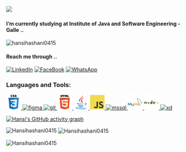 <img src="https://readme-typing-svg.herokuapp.com?size=32&vCenter=true&width=760&lines=Hello+%F0%9F%91%8B%2C+I'm+Hansi+Hashani..;Welcome+to+my+github+profile...">

#### I’m currently studying at Institute of Java and Software Engineering - Galle ..

<p align="left"> <img src="https://komarev.com/ghpvc/?username=sadeepamedhan&label=Profile%20views&color=0e75b6&style=flat" alt="hansihashani0415" /> </p>

#### Reach me through ..

[![LinkedIn][linkedin-shield]][linkedin-url]
[![FaceBook][faceBook-shield]][faceBook-url]
[![WhatsApp][whatsApp-shield]][whatsApp-url]

[linkedin-shield]: https://img.shields.io/badge/-LinkedIn-black.svg?style=for-the-badge&logo=linkedin&colorB=555
[linkedin-url]: https://www.linkedin.com/in/hansi-hashani-8a2540203

[faceBook-shield]: https://img.shields.io/badge/Facebook-3498db?style=for-the-badge&logo=facebook&logoColor=white
[faceBook-url]: https://www.facebook.com/hansi.hashani.75

[whatsApp-shield]: https://img.shields.io/badge/WhatsApp-25D366?style=for-the-badge&logo=whatsapp&logoColor=white
[whatsApp-url]: https://wa.me/+94711757824

<h3 align="left">Languages and Tools:</h3>
<p align="left">  </a> <a href="https://www.w3schools.com/css/" target="_blank" rel="noreferrer"> <img src="https://raw.githubusercontent.com/devicons/devicon/master/icons/css3/css3-original-wordmark.svg" alt="css3" width="40" height="40"/> </a> <a href="https://www.figma.com/" target="_blank" rel="noreferrer"> <img src="https://www.vectorlogo.zone/logos/figma/figma-icon.svg" alt="figma" width="40" height="40"/> </a> <a href="https://git-scm.com/" target="_blank" rel="noreferrer"> <img src="https://www.vectorlogo.zone/logos/git-scm/git-scm-icon.svg" alt="git" width="40" height="40"/> </a> <a href="https://www.w3.org/html/" target="_blank" rel="noreferrer"> <img src="https://raw.githubusercontent.com/devicons/devicon/master/icons/html5/html5-original-wordmark.svg" alt="html5" width="40" height="40"/> </a> <a href="https://www.java.com" target="_blank" rel="noreferrer"> <img src="https://raw.githubusercontent.com/devicons/devicon/master/icons/java/java-original.svg" alt="java" width="40" height="40"/> </a> <a href="https://developer.mozilla.org/en-US/docs/Web/JavaScript" target="_blank" rel="noreferrer"> <img src="https://raw.githubusercontent.com/devicons/devicon/master/icons/javascript/javascript-original.svg" alt="javascript" width="40" height="40"/> </a> <a href="https://www.microsoft.com/en-us/sql-server" target="_blank" rel="noreferrer"> <img src="https://www.svgrepo.com/show/303229/microsoft-sql-server-logo.svg" alt="mssql" width="40" height="40"/> </a> <a href="https://www.mysql.com/" target="_blank" rel="noreferrer"> <img src="https://raw.githubusercontent.com/devicons/devicon/master/icons/mysql/mysql-original-wordmark.svg" alt="mysql" width="40" height="40"/> </a> <a href="https://nodejs.org" target="_blank" rel="noreferrer"> <img src="https://raw.githubusercontent.com/devicons/devicon/master/icons/nodejs/nodejs-original-wordmark.svg" alt="nodejs" width="40" height="40"/> </a> <a href="https://www.adobe.com/products/xd.html" target="_blank" rel="noreferrer"> <img src="https://cdn.worldvectorlogo.com/logos/adobe-xd.svg" alt="xd" width="40" height="40"/> </a> </p>

[![Hansi's GitHub activity graph](https://activity-graph.herokuapp.com/graph?username=Hansihashani0415&&theme=xcode)](https://github.com/Hansihashani0415)

<p><img align="left" src="https://github-readme-stats.vercel.app/api/top-langs?username=Hansihashani0415&show_icons=true&locale=en&layout=compact&theme=tokyonight" alt="Hansihashani0415" /></p>

<p>&nbsp;<img align="center" src="https://github-readme-stats.vercel.app/api?username=Hansihashani0415&show_icons=true&locale=en&theme=tokyonight" alt="Hansihashani0415" /></p>

<p><img align="center" src="https://github-readme-streak-stats.herokuapp.com/?user=Hansihashani0415&&theme=tokyonight" alt="Hansihashani0415" /></p>
<!--
**HansiHashani0415/HansiHashani0415** is a ✨ _special_ ✨ repository because its `README.md` (this file) appears on your GitHub profile.

Here are some ideas to get you started:

- 🔭 I’m currently working on ...
- 🌱 I’m currently learning at IJSE...
- 👯 I’m looking to collaborate on ...
- 🤔 I’m looking for help with ...
- 💬 Ask me about ...
- 📫 How to reach me: ...
- 😄 Pronouns: ...
- ⚡ Fun fact: ...
-->
